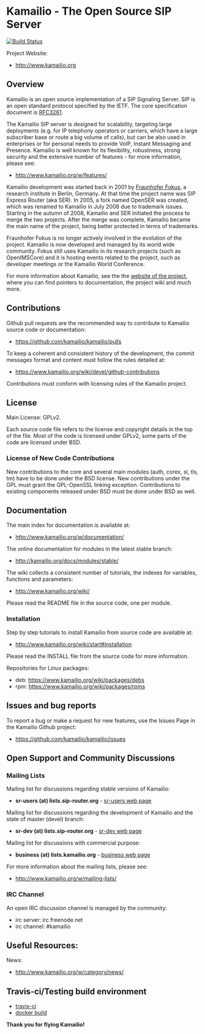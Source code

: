 # Kamailio - The Open Source SIP Server

[![Build Status](https://travis-ci.org/kamailio/kamailio.svg?branch=master)](https://travis-ci.org/kamailio/kamailio)

Project Website:

  * http://www.kamailio.org

## Overview

Kamailio is an open source implementation of a SIP Signaling Server. SIP is an open standard protocol specified by the IETF. The core specification document is [RFC3261](https://tools.ietf.org/html/rfc3261).

The Kamailio SIP server is designed for scalability, targeting large deployments (e.g. for IP telephony operators or carriers, which have a large subscriber base or route a big volume of calls), but can be also used in enterprises or for personal needs to provide VoIP, Instant Messaging and Presence. Kamailio is well known for its flexibility, robustness, strong security and the extensive number of features - for more information, please see:

  * http://www.kamailio.org/w/features/

Kamailio development was started back in 2001 by [Fraunhofer Fokus](https://www.fokus.fraunhofer.de/), a research institute in Berlin, Germany. At that time the project name was SIP Express Router (aka SER). In 2005, a fork named OpenSER was created, which was renamed to Kamailio in July 2008 due to trademark issues. Starting in the autumn of 2008, Kamailio and SER initiated the process to merge the two projects. After the merge was complete, Kamailio became the main name of the project, being better protected in terms of trademarks.

Fraunhofer Fokus is no longer actively involved in the evolution of the project. Kamailio is  now developed and managed by its world wide community. Fokus still uses Kamailio in its research projects (such as OpenIMSCore) and it is hosting events related to the project, such as developer meetings or the Kamailio World Conference.

For more information about Kamailio, see the the [website of the project](http://www.kamailio.org), where you can find pointers to documentation, the project wiki and much more.

## Contributions

Github pull requests are the recommended way to contribute to Kamailio source code or documentation:

  * https://github.com/kamailio/kamailio/pulls

To keep a coherent and consistent history of the development, the commit messages format and content must follow the rules detailed at:

  * https://www.kamailio.org/wiki/devel/github-contributions

Contributions must conform with licensing rules of the Kamailio project.

## License

Main License: GPLv2.

Each source code file refers to the license and copyright details in the top of the file. Most of the code is licensed under GPLv2, some parts of the code are licensed under BSD.

### License of New Code Contributions

New contributions to the core and several main modules (auth, corex, sl, tls, tm) have to be done under the BSD license. New contributions under the GPL must grant the GPL-OpenSSL linking exception. Contributions to existing components released under BSD must be done under BSD as well.

## Documentation

The main index for documentation is available at:

  * http://www.kamailio.org/w/documentation/

The online documentation for modules in the latest stable branch:

  * http://kamailio.org/docs/modules/stable/

The wiki collects a consistent number of tutorials, the indexes for variables, functions and parameters:

  * http://www.kamailio.org/wiki/

Please read the README file in the source code, one per module.

### Installation

Step by step tutorials to install Kamailio from source code are available at:

  * http://www.kamailio.org/wiki/start#installation

Please read the INSTALL file from the source code for more information.

Repositories for Linux packages:

  * deb: https://www.kamailio.org/wiki/packages/debs
  * rpm: https://www.kamailio.org/wiki/packages/rpms

## Issues and bug reports

To report a bug or make a request for new features, use the Issues Page in the Kamailio Github project:

  * https://github.com/kamailio/kamailio/issues

## Open Support and Community Discussions

### Mailing Lists

Mailing list for discussions regarding stable versions of Kamailio:

  * **sr-users (at) lists.sip-router.org** - [sr-users web page](http://lists.sip-router.org/cgi-bin/mailman/listinfo/sr-users)

Mailing list for discussions regarding the development of Kamailio and the state of master (devel) branch:

  * **sr-dev (at) lists.sip-router.org** - [sr-dev web page](http://lists.sip-router.org/cgi-bin/mailman/listinfo/sr-dev)

Mailing list for discussions with commercial purpose:

  * **business (at) lists.kamailio.org** - [business web page](http://lists.kamailio.org/cgi-bin/mailman/listinfo/business)

For more information about the mailing lists, please see:

  * http://www.kamailio.org/w/mailing-lists/

### IRC Channel

An open IRC discussion channel is managed by the community:

  * irc server: irc.freenode.net
  * irc channel: #kamailio

## Useful Resources:

News:

  * http://www.kamailio.org/w/category/news/

## Travis-ci/Testing build environment

 * [travis-ci](https://travis-ci.org/kamailio/kamailio/builds/)
 * [docker build](/test/travis/README.md)

**Thank you for flying Kamailio!**
